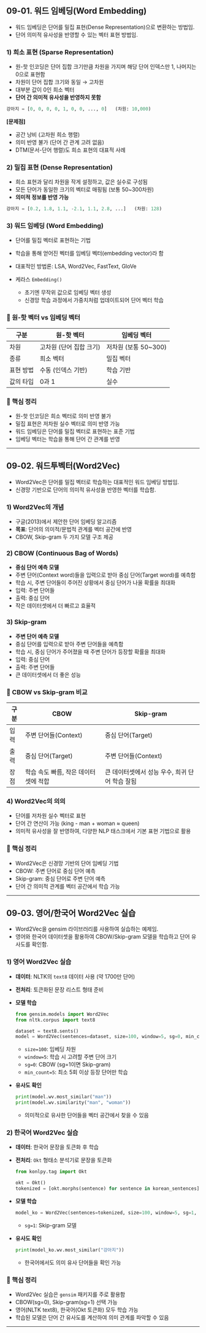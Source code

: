 ## 09-01. 워드 임베딩(Word Embedding)<br>


- 워드 임베딩은 단어를 밀집 표현(Dense Representation)으로 변환하는 방법임.
- 단어 의미적 유사성을 반영할 수 있는 벡터 표현 방법임.

### 1) 희소 표현 (Sparse Representation)

- 원-핫 인코딩은 단어 집합 크기만큼 차원을 가지며 해당 단어 인덱스만 1, 나머지는 0으로 표현함
- 차원이 단어 집합 크기와 동일 → 고차원
- 대부분 값이 0인 희소 벡터
- **단어 간 의미적 유사성을 반영하지 못함**

```python
강아지 = [0, 0, 0, 0, 1, 0, 0, ..., 0]   (차원: 10,000)
```

**[문제점]**
- 공간 낭비 (고차원 희소 행렬)
- 의미 반영 불가 (단어 간 관계 고려 없음)
- DTM(문서-단어 행렬)도 희소 표현의 대표적 사례


### 2) 밀집 표현 (Dense Representation)

- 희소 표현과 달리 차원을 작게 설정하고, 값은 실수로 구성됨
- 모든 단어가 동일한 크기의 벡터로 매핑됨 (보통 50~300차원)
- **의미적 정보를 반영 가능**

```python
강아지 = [0.2, 1.8, 1.1, -2.1, 1.1, 2.8, ...]   (차원: 128)
```

### 3) 워드 임베딩 (Word Embedding)

- 단어를 밀집 벡터로 표현하는 기법
- 학습을 통해 얻어진 벡터를 임베딩 벡터(embedding vector)라 함
- 대표적인 방법론: LSA, Word2Vec, FastText, GloVe
- 케라스 `Embedding()`

  - 초기엔 무작위 값으로 임베딩 벡터 생성
  - 신경망 학습 과정에서 가중치처럼 업데이트되어 단어 벡터 학습

### 📌 원-핫 벡터 vs 임베딩 벡터

| 구분    | 원-핫 벡터         | 임베딩 벡터          |
| ----- | -------------- | --------------- |
| 차원    | 고차원 (단어 집합 크기) | 저차원 (보통 50~300) |
| 종류    | 희소 벡터          | 밀집 벡터           |
| 표현 방법 | 수동 (인덱스 기반)    | 학습 기반           |
| 값의 타입 | 0과 1           | 실수              |


### 📌 핵심 정리

- 원-핫 인코딩은 희소 벡터로 의미 반영 불가
- 밀집 표현은 저차원 실수 벡터로 의미 반영 가능
- 워드 임베딩은 단어를 밀집 벡터로 표현하는 표준 기법
- 임베딩 벡터는 학습을 통해 단어 간 관계를 반영

---

## 09-02. 워드투벡터(Word2Vec)<br>

* Word2Vec은 단어를 밀집 벡터로 학습하는 대표적인 워드 임베딩 방법임.
* 신경망 기반으로 단어의 의미적 유사성을 반영한 벡터를 학습함.

### 1) Word2Vec의 개념

* 구글(2013)에서 제안한 단어 임베딩 알고리즘
* **목표**: 단어의 의미적/문법적 관계를 벡터 공간에 반영
* CBOW, Skip-gram 두 가지 모델 구조 제공

### 2) CBOW (Continuous Bag of Words)

* **중심 단어 예측 모델**
* 주변 단어(Context word)들을 입력으로 받아 중심 단어(Target word)를 예측함
* 학습 시, 주변 단어들이 주어진 상황에서 중심 단어가 나올 확률을 최대화
* 입력: 주변 단어들
* 출력: 중심 단어
* 작은 데이터셋에서 더 빠르고 효율적

### 3) Skip-gram

* **주변 단어 예측 모델**
* 중심 단어를 입력으로 받아 주변 단어들을 예측함
* 학습 시, 중심 단어가 주어졌을 때 주변 단어가 등장할 확률을 최대화
* 입력: 중심 단어
* 출력: 주변 단어들
* 큰 데이터셋에서 더 좋은 성능

### 📌 CBOW vs Skip-gram 비교

| 구분 | CBOW                  | Skip-gram                   |
| -- | --------------------- | --------------------------- |
| 입력 | 주변 단어들(Context)       | 중심 단어(Target)               |
| 출력 | 중심 단어(Target)         | 주변 단어들(Context)             |
| 장점 | 학습 속도 빠름, 작은 데이터셋에 적합 | 큰 데이터셋에서 성능 우수, 희귀 단어 학습 잘됨 |

### 4) Word2Vec의 의의

* 단어를 저차원 실수 벡터로 표현
* 단어 간 연산이 가능 (king - man + woman ≈ queen)
* 의미적 유사성을 잘 반영하여, 다양한 NLP 태스크에서 기본 표현 기법으로 활용

### 📌 핵심 정리

* Word2Vec은 신경망 기반의 단어 임베딩 기법
* CBOW: 주변 단어로 중심 단어 예측
* Skip-gram: 중심 단어로 주변 단어 예측
* 단어 간 의미적 관계를 벡터 공간에서 학습 가능

---

## 09-03. 영어/한국어 Word2Vec 실습<br>

* Word2Vec을 gensim 라이브러리를 사용하여 실습하는 예제임.
* 영어와 한국어 데이터셋을 활용하여 CBOW/Skip-gram 모델을 학습하고 단어 유사도를 확인함.

### 1) 영어 Word2Vec 실습

* **데이터**: NLTK의 `text8` 데이터 사용 (약 1700만 단어)

* **전처리**: 토큰화된 문장 리스트 형태 준비

* **모델 학습**

  ```python
  from gensim.models import Word2Vec
  from nltk.corpus import text8

  dataset = text8.sents()
  model = Word2Vec(sentences=dataset, size=100, window=5, sg=0, min_count=5, workers=4)
  ```

  * `size=100`: 임베딩 차원
  * `window=5`: 학습 시 고려할 주변 단어 크기
  * `sg=0`: CBOW (sg=1이면 Skip-gram)
  * `min_count=5`: 최소 5회 이상 등장 단어만 학습

* **유사도 확인**

  ```python
  print(model.wv.most_similar("man"))
  print(model.wv.similarity("man", "woman"))
  ```

  * 의미적으로 유사한 단어들을 벡터 공간에서 찾을 수 있음

### 2) 한국어 Word2Vec 실습

* **데이터**: 한국어 문장을 토큰화 후 학습
* **전처리**: `Okt` 형태소 분석기로 문장을 토큰화

  ```python
  from konlpy.tag import Okt

  okt = Okt()
  tokenized = [okt.morphs(sentence) for sentence in korean_sentences]
  ```
* **모델 학습**

  ```python
  model_ko = Word2Vec(sentences=tokenized, size=100, window=5, sg=1, min_count=5, workers=4)
  ```

  * `sg=1`: Skip-gram 모델
* **유사도 확인**

  ```python
  print(model_ko.wv.most_similar("강아지"))
  ```

  * 한국어에서도 의미 유사 단어들을 확인 가능

### 📌 핵심 정리

* Word2Vec 실습은 `gensim` 패키지를 주로 활용함
* CBOW(sg=0), Skip-gram(sg=1) 선택 가능
* 영어(NLTK text8), 한국어(Okt 토큰화) 모두 학습 가능
* 학습된 모델은 단어 간 유사도를 계산하여 의미 관계를 파악할 수 있음

---

